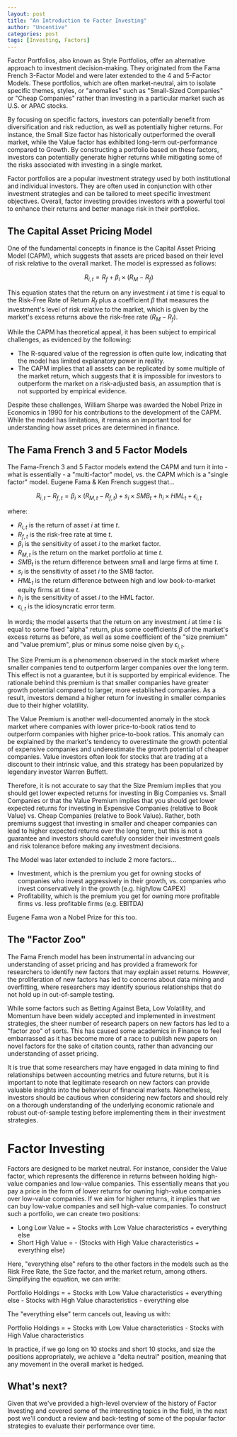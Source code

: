 ```yaml
---
layout: post
title: "An Introduction to Factor Investing"
author: "Uncentive"
categories: post
tags: [Investing, Factors]
---
```

Factor Portfolios, also known as Style Portfolios, offer an alternative approach to investment decision-making. They originated from the Fama French 3-Factor Model and were later extended to the 4 and 5-Factor Models. These portfolios, which are often market-neutral, aim to isolate specific themes, styles, or "anomalies" such as "Small-Sized Companies" or "Cheap Companies" rather than investing in a particular market such as U.S. or APAC stocks.

By focusing on specific factors, investors can potentially benefit from diversification and risk reduction, as well as potentially higher returns. For instance, the Small Size factor has historically outperformed the overall market, while the Value factor has exhibited long-term out-performance compared to Growth. By constructing a portfolio based on these factors, investors can potentially generate higher returns while mitigating some of the risks associated with investing in a single market.

Factor portfolios are a popular investment strategy used by both institutional and individual investors. They are often used in conjunction with other investment strategies and can be tailored to meet specific investment objectives. Overall, factor investing provides investors with a powerful tool to enhance their returns and better manage risk in their portfolios.

## The Capital Asset Pricing Model
One of the fundamental concepts in finance is the Capital Asset Pricing Model (CAPM), which suggests that assets are priced based on their level of risk relative to the overall market. The model is expressed as follows:

$$R_{i,t} = R_{f} + \beta_{i} \times (R_{M} - R_{f})$$

This equation states that the return on any investment $i$ at time $t$ is equal to the Risk-Free Rate of Return $R_{f}$ plus a coefficient $\beta$ that measures the investment's level of risk relative to the market, which is given by the market's excess returns above the risk-free rate $(R_{M} - R_{f})$.

While the CAPM has theoretical appeal, it has been subject to empirical challenges, as evidenced by the following:

- The R-squared value of the regression is often quite low, indicating that the model has limited explanatory power in reality.
- The CAPM implies that all assets can be replicated by some multiple of the market return, which suggests that it is impossible for investors to outperform the market on a risk-adjusted basis, an assumption that is not supported by empirical evidence.

Despite these challenges, William Sharpe was awarded the Nobel Prize in Economics in 1990 for his contributions to the development of the CAPM. While the model has limitations, it remains an important tool for understanding how asset prices are determined in finance.

## The Fama French 3 and 5 Factor Models
The Fama-French 3 and 5 Factor models extend the CAPM and turn it into - what is essentially - a "multi-factor" model, vs. the CAPM which is a "single factor" model. Eugene Fama & Ken French suggest that...

$$R_{i,t} - R_{f,t} = \beta_{i} \times (R_{M,t} - R_{f,t}) + s_{i} \times SMB_{t} + h_{i} \times HML_{t} + \epsilon_{i,t}$$

where:

-   $R_{i,t}$ is the return of asset $i$ at time $t$.
-   $R_{f,t}$ is the risk-free rate at time $t$.
-   $\beta_{i}$ is the sensitivity of asset $i$ to the market factor.
-   $R_{M,t}$ is the return on the market portfolio at time $t$.
-   $SMB_{t}$ is the return difference between small and large firms at time $t$.
-   $s_{i}$ is the sensitivity of asset $i$ to the SMB factor.
-   $HML_{t}$ is the return difference between high and low book-to-market equity firms at time $t$.
-   $h_{i}$ is the sensitivity of asset $i$ to the HML factor.
-   $\epsilon_{i,t}$ is the idiosyncratic error term.

In words; the model asserts that the return on any investment $i$ at time $t$ is equal to some fixed "alpha" return, plus some coefficients $\beta$ of the market's excess returns as before, as well as some coefficient of the "size premium" and "value premium", plus or minus some noise given by $\epsilon_{i,t}$.

The Size Premium is a phenomenon observed in the stock market where smaller companies tend to outperform larger companies over the long term. This effect is not a guarantee, but it is supported by empirical evidence. The rationale behind this premium is that smaller companies have greater growth potential compared to larger, more established companies. As a result, investors demand a higher return for investing in smaller companies due to their higher volatility.

The Value Premium is another well-documented anomaly in the stock market where companies with lower price-to-book ratios tend to outperform companies with higher price-to-book ratios. This anomaly can be explained by the market's tendency to overestimate the growth potential of expensive companies and underestimate the growth potential of cheaper companies. Value investors often look for stocks that are trading at a discount to their intrinsic value, and this strategy has been popularized by legendary investor Warren Buffett.

Therefore, it is not accurate to say that the Size Premium implies that you should get lower expected returns for investing in Big Companies vs. Small Companies or that the Value Premium implies that you should get lower expected returns for investing in Expensive Companies (relative to Book Value) vs. Cheap Companies (relative to Book Value). Rather, both premiums suggest that investing in smaller and cheaper companies can lead to higher expected returns over the long term, but this is not a guarantee and investors should carefully consider their investment goals and risk tolerance before making any investment decisions.

The Model was later extended to include 2 more factors...

- Investment, which is the premium you get for owning stocks of companies who invest aggressively in their growth, vs. companies who invest conservatively in the growth (e.g. high/low CAPEX)
- Profitability, which is the premium you get for owning more profitable firms vs. less profitable firms (e.g. EBITDA)

Eugene Fama won a Nobel Prize for this too.

## The "Factor Zoo"
The Fama French model has been instrumental in advancing our understanding of asset pricing and has provided a framework for researchers to identify new factors that may explain asset returns. However, the proliferation of new factors has led to concerns about data mining and overfitting, where researchers may identify spurious relationships that do not hold up in out-of-sample testing.

While some factors such as Betting Against Beta, Low Volatility, and Momentum have been widely accepted and implemented in investment strategies, the sheer number of research papers on new factors has led to a "factor zoo" of sorts. This has caused some academics in Finance to feel embarrassed as it has become more of a race to publish new papers on novel factors for the sake of citation counts, rather than advancing our understanding of asset pricing.

It is true that some researchers may have engaged in data mining to find relationships between accounting metrics and future returns, but it is important to note that legitimate research on new factors can provide valuable insights into the behaviour of financial markets. Nonetheless, investors should be cautious when considering new factors and should rely on a thorough understanding of the underlying economic rationale and robust out-of-sample testing before implementing them in their investment strategies.

# Factor Investing
Factors are designed to be market neutral. For instance, consider the Value factor, which represents the difference in returns between holding high-value companies and low-value companies. This essentially means that you pay a price in the form of lower returns for owning high-value companies over low-value companies. If we aim for higher returns, it implies that we can buy low-value companies and sell high-value companies. To construct such a portfolio, we can create two positions:

-   Long Low Value = + Stocks with Low Value characteristics + everything else
-   Short High Value = - (Stocks with High Value characteristics + everything else)

Here, "everything else" refers to the other factors in the models such as the Risk Free Rate, the Size factor, and the market return, among others. Simplifying the equation, we can write:

Portfolio Holdings = + Stocks with Low Value characteristics + everything else - Stocks with High Value characteristics - everything else

The "everything else" term cancels out, leaving us with:

Portfolio Holdings = + Stocks with Low Value characteristics - Stocks with High Value characteristics

In practice, if we go long on 10 stocks and short 10 stocks, and size the positions appropriately, we achieve a "delta neutral" position, meaning that any movement in the overall market is hedged.

## What's next?
Given that we've provided a high-level overview of the history of Factor Investing and covered some of the interesting topics in the field, in the next post we'll conduct a review and back-testing of some of the popular factor strategies to evaluate their performance over time.
